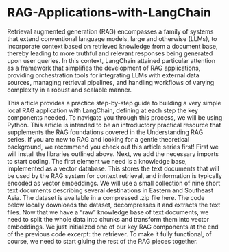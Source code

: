 # RAG-Applications-with-LangChain
Retrieval augmented generation (RAG) encompasses a family of systems that extend conventional language models, large and otherwise (LLMs), to incorporate context based on retrieved knowledge from a document base, thereby leading to more truthful and relevant responses being generated upon user queries. 
In this context, LangChain attained particular attention as a framework that simplifies the development of RAG applications, providing orchestration tools for integrating LLMs with external data sources, managing retrieval pipelines, and handling workflows of varying complexity in a robust and scalable manner.

This article provides a practice step-by-step guide to building a very simple local RAG application with LangChain, defining at each step the key components needed. To navigate you through this process, we will be using Python. This article is intended to be an introductory practical resource that supplements the RAG foundations covered in the Understanding RAG series. If you are new to RAG and looking for a gentle theoretical background, we recommend you check out this article series first!
First we will install the libraries outlined above.
Next, we add the necessary imports to start coding.
The first element we need is a knowledge base, implemented as a vector database. This stores the text documents that will be used by the RAG system for context retrieval, and information is typically encoded as vector embeddings. We will use a small collection of nine short text documents describing several destinations in Eastern and Southeast Asia. The dataset is available in a compressed .zip file here. The code below locally downloads the dataset, decompresses it and extracts the text files.
Now that we have a “raw” knowledge base of text documents, we need to split the whole data into chunks and transform them into vector embeddings.
We just initialized one of our key RAG components at the end of the previous code excerpt: the retriever. To make it fully functional, of course, we need to start gluing the rest of the RAG pieces together.
